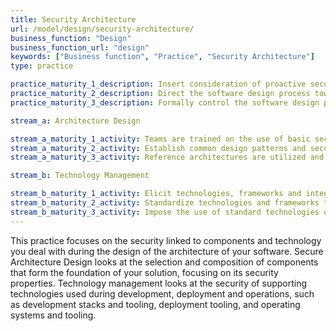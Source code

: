 ```yaml
---
title: Security Architecture
url: /model/design/security-architecture/
business_function: "Design"
business_function_url: "design"
keywords: ["Business function", "Practice", "Security Architecture"]
type: practice

practice_maturity_1_description: Insert consideration of proactive security guidance into the software design process.
practice_maturity_2_description: Direct the software design process toward known secure services and secure-by-default designs.
practice_maturity_3_description: Formally control the software design process and validate utilization of secure components.

stream_a: Architecture Design

stream_a_maturity_1_activity: Teams are trained on the use of basic security principles during design
stream_a_maturity_2_activity: Establish common design patterns and security solutions for adoption.
stream_a_maturity_3_activity: Reference architectures are utilized and continuously evaluated for adoption and appropriateness.

stream_b: Technology Management

stream_b_maturity_1_activity: Elicit technologies, frameworks and integrations within the overall solution to identify risk.
stream_b_maturity_2_activity: Standardize technologies and frameworks to be used throughout the different applications
stream_b_maturity_3_activity: Impose the use of standard technologies on all software development.
---
```


This practice focuses on the security linked to components and technology you deal with during the design of the architecture of your software. Secure Architecture Design looks at the selection and composition of components that form the foundation of your solution, focusing on its security properties. Technology management looks at the security of supporting technologies used during development, deployment and operations, such as development stacks and tooling, deployment tooling, and operating systems and tooling.
